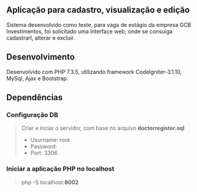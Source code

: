 ## Aplicação para cadastro, visualização e edição

Sistema desenvolvido como teste, para vaga de estágio da empresa GCB Investimentos, foi solicitado uma interface web, onde se consuiga cadastrarl, alterar e excluir.

  

## Desenvolvimento

Desenvolvido com PHP 7.3.5, utilizando framework CodeIgniter-3.1.10, MySql, Ajax e Bootstrap.

  
  

## Dependências
### Configuração DB

>Criar e inciar o servidor, com base no arquivo **doctorregister.sql**
>- Usurname: root
>- Password:
>- Port: 3306

  

### Iniciar a aplicação PHP no localhost

>php -S localhost:**8002**

